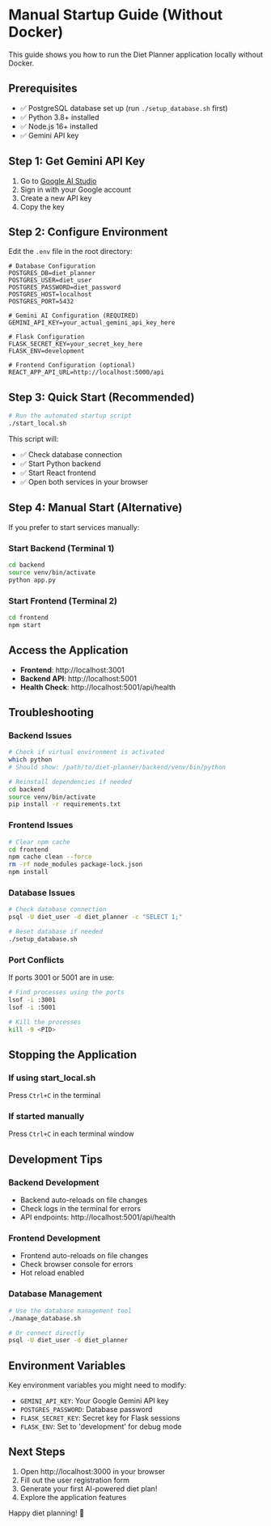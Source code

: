 # Manual Startup Guide (Without Docker)

This guide shows you how to run the Diet Planner application locally without Docker.

## Prerequisites

- ✅ PostgreSQL database set up (run `./setup_database.sh` first)
- ✅ Python 3.8+ installed
- ✅ Node.js 16+ installed
- ✅ Gemini API key

## Step 1: Get Gemini API Key

1. Go to [Google AI Studio](https://makersuite.google.com/app/apikey)
2. Sign in with your Google account
3. Create a new API key
4. Copy the key

## Step 2: Configure Environment

Edit the `.env` file in the root directory:

```env
# Database Configuration
POSTGRES_DB=diet_planner
POSTGRES_USER=diet_user
POSTGRES_PASSWORD=diet_password
POSTGRES_HOST=localhost
POSTGRES_PORT=5432

# Gemini AI Configuration (REQUIRED)
GEMINI_API_KEY=your_actual_gemini_api_key_here

# Flask Configuration
FLASK_SECRET_KEY=your_secret_key_here
FLASK_ENV=development

# Frontend Configuration (optional)
REACT_APP_API_URL=http://localhost:5000/api
```

## Step 3: Quick Start (Recommended)

```bash
# Run the automated startup script
./start_local.sh
```

This script will:
- ✅ Check database connection
- ✅ Start Python backend
- ✅ Start React frontend
- ✅ Open both services in your browser

## Step 4: Manual Start (Alternative)

If you prefer to start services manually:

### Start Backend (Terminal 1)
```bash
cd backend
source venv/bin/activate
python app.py
```

### Start Frontend (Terminal 2)
```bash
cd frontend
npm start
```

## Access the Application

- **Frontend**: http://localhost:3001
- **Backend API**: http://localhost:5001
- **Health Check**: http://localhost:5001/api/health

## Troubleshooting

### Backend Issues
```bash
# Check if virtual environment is activated
which python
# Should show: /path/to/diet-planner/backend/venv/bin/python

# Reinstall dependencies if needed
cd backend
source venv/bin/activate
pip install -r requirements.txt
```

### Frontend Issues
```bash
# Clear npm cache
cd frontend
npm cache clean --force
rm -rf node_modules package-lock.json
npm install
```

### Database Issues
```bash
# Check database connection
psql -U diet_user -d diet_planner -c "SELECT 1;"

# Reset database if needed
./setup_database.sh
```

### Port Conflicts
If ports 3001 or 5001 are in use:
```bash
# Find processes using the ports
lsof -i :3001
lsof -i :5001

# Kill the processes
kill -9 <PID>
```

## Stopping the Application

### If using start_local.sh
Press `Ctrl+C` in the terminal

### If started manually
Press `Ctrl+C` in each terminal window

## Development Tips

### Backend Development
- Backend auto-reloads on file changes
- Check logs in the terminal for errors
- API endpoints: http://localhost:5001/api/health

### Frontend Development
- Frontend auto-reloads on file changes
- Check browser console for errors
- Hot reload enabled

### Database Management
```bash
# Use the database management tool
./manage_database.sh

# Or connect directly
psql -U diet_user -d diet_planner
```

## Environment Variables

Key environment variables you might need to modify:

- `GEMINI_API_KEY`: Your Google Gemini API key
- `POSTGRES_PASSWORD`: Database password
- `FLASK_SECRET_KEY`: Secret key for Flask sessions
- `FLASK_ENV`: Set to 'development' for debug mode

## Next Steps

1. Open http://localhost:3000 in your browser
2. Fill out the user registration form
3. Generate your first AI-powered diet plan!
4. Explore the application features

Happy diet planning! 🍎
